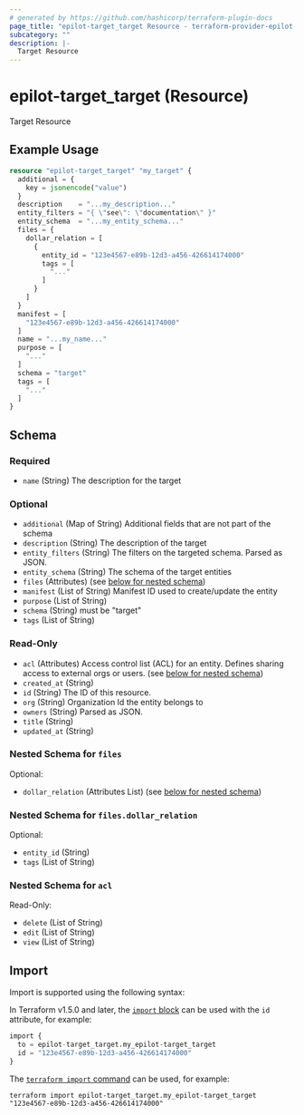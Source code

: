 ```yaml
---
# generated by https://github.com/hashicorp/terraform-plugin-docs
page_title: "epilot-target_target Resource - terraform-provider-epilot-target"
subcategory: ""
description: |-
  Target Resource
---
```


# epilot-target_target (Resource)

Target Resource

## Example Usage

```terraform
resource "epilot-target_target" "my_target" {
  additional = {
    key = jsonencode("value")
  }
  description    = "...my_description..."
  entity_filters = "{ \"see\": \"documentation\" }"
  entity_schema  = "...my_entity_schema..."
  files = {
    dollar_relation = [
      {
        entity_id = "123e4567-e89b-12d3-a456-426614174000"
        tags = [
          "..."
        ]
      }
    ]
  }
  manifest = [
    "123e4567-e89b-12d3-a456-426614174000"
  ]
  name = "...my_name..."
  purpose = [
    "..."
  ]
  schema = "target"
  tags = [
    "..."
  ]
}
```

<!-- schema generated by tfplugindocs -->
## Schema

### Required

- `name` (String) The description for the target

### Optional

- `additional` (Map of String) Additional fields that are not part of the schema
- `description` (String) The description of the target
- `entity_filters` (String) The filters on the targeted schema. Parsed as JSON.
- `entity_schema` (String) The schema of the target entities
- `files` (Attributes) (see [below for nested schema](#nestedatt--files))
- `manifest` (List of String) Manifest ID used to create/update the entity
- `purpose` (List of String)
- `schema` (String) must be "target"
- `tags` (List of String)

### Read-Only

- `acl` (Attributes) Access control list (ACL) for an entity. Defines sharing access to external orgs or users. (see [below for nested schema](#nestedatt--acl))
- `created_at` (String)
- `id` (String) The ID of this resource.
- `org` (String) Organization Id the entity belongs to
- `owners` (String) Parsed as JSON.
- `title` (String)
- `updated_at` (String)

<a id="nestedatt--files"></a>
### Nested Schema for `files`

Optional:

- `dollar_relation` (Attributes List) (see [below for nested schema](#nestedatt--files--dollar_relation))

<a id="nestedatt--files--dollar_relation"></a>
### Nested Schema for `files.dollar_relation`

Optional:

- `entity_id` (String)
- `tags` (List of String)



<a id="nestedatt--acl"></a>
### Nested Schema for `acl`

Read-Only:

- `delete` (List of String)
- `edit` (List of String)
- `view` (List of String)

## Import

Import is supported using the following syntax:

In Terraform v1.5.0 and later, the [`import` block](https://developer.hashicorp.com/terraform/language/import) can be used with the `id` attribute, for example:

```terraform
import {
  to = epilot-target_target.my_epilot-target_target
  id = "123e4567-e89b-12d3-a456-426614174000"
}
```

The [`terraform import` command](https://developer.hashicorp.com/terraform/cli/commands/import) can be used, for example:

```shell
terraform import epilot-target_target.my_epilot-target_target "123e4567-e89b-12d3-a456-426614174000"
```
